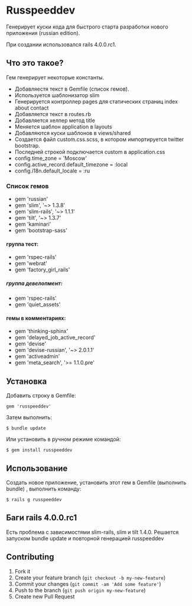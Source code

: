# Russpeeddev

Генерирует куски кода для быстрого старта разработки нового приложения (russian edition).

При создании использовался rails 4.0.0.rc1.

## Что это такое?

Гем генерирует некоторые константы.
* Добавляестя текст в Gemfile (список гемов).
* Используется шаблонизатор slim
* Генерируется контроллер pages для статических страниц index about contact
* Добавляется текст в routes.rb
* Добавляется хелпер метод title
* Меняется шаблон application в layouts
* Добавляются куски шаблонов в views/shared
* Создается файл custom.css.scss, в котором импортируется twitter bootstrap.
* Последней строкой подключается custom в application.css
* config.time_zone = 'Moscow'
* config.active_record.default_timezone = :local
* config.i18n.default_locale = :ru

### Список гемов
* gem 'russian'
* gem 'slim', '~> 1.3.8'
* gem 'slim-rails', '~> 1.1.1'
* gem 'tilt', '~> 1.3.7'
* gem 'kaminari'
* gem 'bootstrap-sass'

#### группа тест:

* gem 'rspec-rails'
* gem 'webrat'
* gem 'factory_girl_rails'

##### группа девелопмент:

* gem 'rspec-rails'
* gem 'quiet_assets'

#### гемы в комментариях:
* gem 'thinking-sphinx'
* gem 'delayed_job_active_record'
* gem 'devise'
* gem 'devise-russian', '~> 2.0.1.1'
* gem 'activeadmin'
* gem 'meta_search', '>= 1.1.0.pre'


## Установка

Добавить строку в Gemfile:

    gem 'russpeeddev'

Затем выполнить:

    $ bundle update

Или установить в ручном режиме командой:

    $ gem install russpeeddev

## Использование

Создать новое приложение, установить этот гем в Gemfile (выполнить bundle) , выполнить команду:

    $ rails g russpeeddev

## Баги rails 4.0.0.rc1

Есть проблема с зависимостями slim-rails, slim и  tilt 1.4.0. Решается запуском bundle update и повторной генерацией russpeeddev


## Contributing

1. Fork it
2. Create your feature branch (`git checkout -b my-new-feature`)
3. Commit your changes (`git commit -am 'Add some feature'`)
4. Push to the branch (`git push origin my-new-feature`)
5. Create new Pull Request
